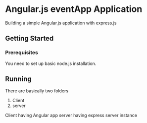 # Angular.js eventApp Application
Building a simple Angular.js application with express.js 
## Getting Started  

### Prerequisites   
You need to set up basic node.js installation.


## Running 

There are basically two folders 
1) Client
2) server

Client having Angular app 
server having express server instance